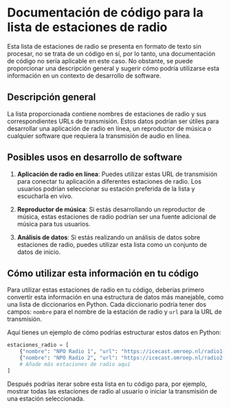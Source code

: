 # Documentación de código para la lista de estaciones de radio

Esta lista de estaciones de radio se presenta en formato de texto sin procesar, no se trata de un código en sí, por lo tanto, una documentación de código no sería aplicable en este caso. No obstante, se puede proporcionar una descripción general y sugerir cómo podría utilizarse esta información en un contexto de desarrollo de software.

## Descripción general

La lista proporcionada contiene nombres de estaciones de radio y sus correspondientes URLs de transmisión. Estos datos podrían ser útiles para desarrollar una aplicación de radio en línea, un reproductor de música o cualquier software que requiera la transmisión de audio en línea.

## Posibles usos en desarrollo de software

1. **Aplicación de radio en línea**: Puedes utilizar estas URL de transmisión para conectar tu aplicación a diferentes estaciones de radio. Los usuarios podrían seleccionar su estación preferida de la lista y escucharla en vivo.

2. **Reproductor de música**: Si estás desarrollando un reproductor de música, estas estaciones de radio podrían ser una fuente adicional de música para tus usuarios.

3. **Análisis de datos**: Si estás realizando un análisis de datos sobre estaciones de radio, puedes utilizar esta lista como un conjunto de datos de inicio.

## Cómo utilizar esta información en tu código

Para utilizar estas estaciones de radio en tu código, deberías primero convertir esta información en una estructura de datos más manejable, como una lista de diccionarios en Python. Cada diccionario podría tener dos campos: `nombre` para el nombre de la estación de radio y `url` para la URL de transmisión.

Aquí tienes un ejemplo de cómo podrías estructurar estos datos en Python:

```python
estaciones_radio = [
    {"nombre": "NPO Radio 1", "url": "https://icecast.omroep.nl/radio1-bb-mp3"},
    {"nombre": "NPO Radio 2", "url": "https://icecast.omroep.nl/radio2-bb-mp3"},
    # Añade más estaciones de radio aquí
]
```

Después podrías iterar sobre esta lista en tu código para, por ejemplo, mostrar todas las estaciones de radio al usuario o iniciar la transmisión de una estación seleccionada.